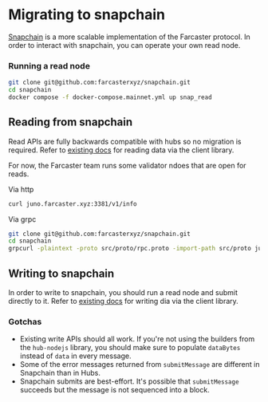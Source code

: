 # Migrating to snapchain 
[Snapchain](https://github.com/farcasterxyz/snapchain) is a more scalable implementation of the Farcaster protocol. In order to interact with snapchain, you can operate your own read node. 


### Running a read node
```bash
git clone git@github.com:farcasterxyz/snapchain.git
cd snapchain
docker compose -f docker-compose.mainnet.yml up snap_read
```

## Reading from snapchain
Read APIs are fully backwards compatible with hubs so no migration is required. Refer to [existing docs](https://docs.farcaster.xyz/developers/guides/querying/fetch-casts) for reading data via the client library.

For now, the Farcaster team runs some validator ndoes that are open for reads.

Via http
```bash
curl juno.farcaster.xyz:3381/v1/info
```

Via grpc
```bash
git clone git@github.com:farcasterxyz/snapchain.git
cd snapchain
grpcurl -plaintext -proto src/proto/rpc.proto -import-path src/proto juno.farcaster.xyz:13383 HubService/GetInfo
```

## Writing to snapchain
In order to write to snapchain, you should run a read node and submit directly to it. Refer to [existing docs](https://docs.farcaster.xyz/developers/guides/writing/submit-messages) for writing dia via the client library. 

### Gotchas
- Existing write APIs should all work. If you're not using the builders from the `hub-nodejs` library, you should make sure to populate `dataBytes` instead of `data` in every message. 
- Some of the error messages returned from `submitMessage` are different in Snapchain than in Hubs. 
- Snapchain submits are best-effort. It's possible that `submitMessage` succeeds but the message is not sequenced into a block. 